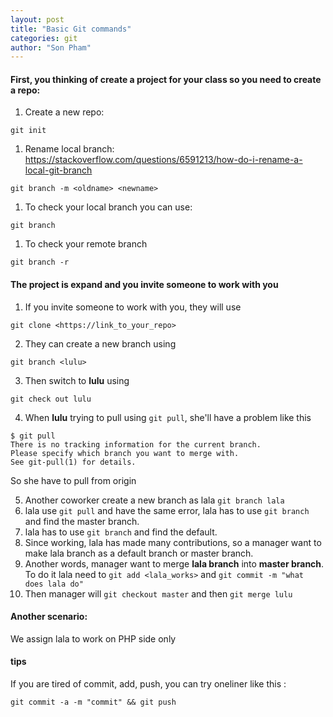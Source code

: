 ```yaml
---
layout: post
title: "Basic Git commands"
categories: git
author: "Son Pham"
---
```


#### First, you thinking of create a project for your class so you need to create a repo:  

1.  Create a new repo:  
```git
git init
```

1.  Rename local branch:  
   https://stackoverflow.com/questions/6591213/how-do-i-rename-a-local-git-branch  
```
git branch -m <oldname> <newname>
```
1.  To check your local branch you can use:  
```
git branch
```

1.  To check your remote branch  
```
git branch -r
```

#### The project is expand and you invite someone to work with you  

1.  If you invite someone to work with you, they will use  

`git clone <https://link_to_your_repo>`

2.  They can create a new branch using  

`git branch <lulu>`

3.  Then switch to **lulu** using  

`git check out lulu`

4.  When **lulu** trying to pull using `git pull`,  she'll have a problem like this  

```
$ git pull
There is no tracking information for the current branch.
Please specify which branch you want to merge with.
See git-pull(1) for details.
```

So she have to pull from origin

5.  Another coworker create a new branch as lala `git branch lala`  
6.  lala  use `git pull` and have the same error, lala has to use `git branch` and find the master branch.  
7.  lala has to use `git branch` and find the default.  
8.  Since working, lala has made many contributions, so a manager want to make lala branch as a default branch or master branch.  
9.  Another words, manager want to merge **lala branch** into **master branch**. To do it lala need to `git add <lala_works>` and `git commit -m "what does lala do"`   
10.  Then manager will `git checkout master` and then `git merge lulu`  

#### Another scenario:  

We assign lala  to work on PHP side only  

#### tips  

If you are tired of commit, add, push, you can try oneliner like this :  
```
git commit -a -m "commit" && git push
```
